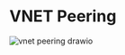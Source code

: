 # VNET Peering

![vnet peering drawio](https://github.com/user-attachments/assets/6e67364d-bc14-4ae0-a836-5c827d01cc49)
